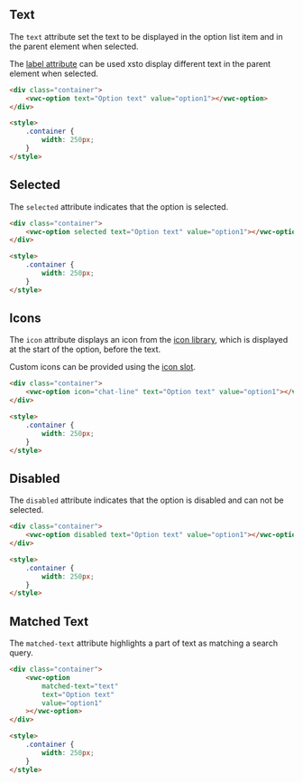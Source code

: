 ## Text

The `text` attribute set the text to be displayed in the option list item and in the parent element when selected.

The [label attribute](/components/option/code/#label) can be used xsto display different text in the parent element when selected.

```html preview
<div class="container">
	<vwc-option text="Option text" value="option1"></vwc-option>
</div>

<style>
	.container {
		width: 250px;
	}
</style>
```

## Selected

The `selected` attribute indicates that the option is selected.

```html preview
<div class="container">
	<vwc-option selected text="Option text" value="option1"></vwc-option>
</div>

<style>
	.container {
		width: 250px;
	}
</style>
```

## Icons

The `icon` attribute displays an icon from the [icon library](/icons/icons-gallery/), which is displayed at the start of the option, before the text.

Custom icons can be provided using the [icon slot](/components/option/code/#icon-slot).

```html preview
<div class="container">
	<vwc-option icon="chat-line" text="Option text" value="option1"></vwc-option>
</div>

<style>
	.container {
		width: 250px;
	}
</style>
```

## Disabled

The `disabled` attribute indicates that the option is disabled and can not be selected.

```html preview
<div class="container">
	<vwc-option disabled text="Option text" value="option1"></vwc-option>
</div>

<style>
	.container {
		width: 250px;
	}
</style>
```

## Matched Text

The `matched-text` attribute highlights a part of text as matching a search query.

```html preview
<div class="container">
	<vwc-option
		matched-text="text"
		text="Option text"
		value="option1"
	></vwc-option>
</div>

<style>
	.container {
		width: 250px;
	}
</style>
```

